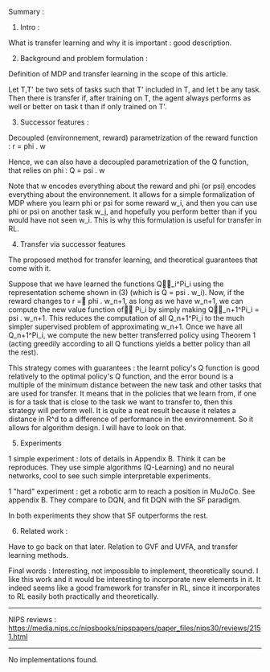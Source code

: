Summary : 

1) Intro : 

What is transfer learning and why it is important : good description. 

2) Background and problem formulation :

Definition of MDP and transfer learning in the scope of this article. 

 Let T,T' be two sets of tasks such that T' included in T, and let t be any task. Then there is transfer if, after training on T, the agent always performs as well or better on task t than if only trained on T'.

3) Successor features : 

Decoupled (environnement, reward) parametrization of the reward function : r = phi . w

Hence, we can also have a decoupled parametrization of the Q function, that relies on phi : Q = psi . w

Note that w encodes everything about the reward and phi (or psi) encodes everything about the environnement. It allows for a simple formalization of MDP where you learn phi or psi for some reward w_i, and then you can use phi or psi on another task w_j, and hopefully you perform better than if you would have not seen w_i. This is why this formulation is useful for transfer in RL.

4) Transfer via successor features

The proposed method for transfer learning, and theoretical guarantees that come with it.

Suppose that we have learned the functions Q_i^Pi_i using the representation scheme shown in (3) (which is Q = psi . w_i). Now, if the reward changes to r = phi . w_n+1, as long as we have w_n+1, we can compute the new value function of Pi_i by simply making Q_n+1^Pi_i  = psi . w_n+1. This reduces the computation of all Q_n+1^Pi_i to the much simpler supervised problem of approximating w_n+1. Once we have all Q_n+1^Pi_i, we compute the new better transferred policy using Theorem 1 (acting greedily according to all Q functions yields a better policy than all the rest).

This strategy comes with guarantees : the learnt policy's Q function is good relatively to the optimal policy's Q function, and the error bound is a multiple of the minimum distance between the new task and other tasks that are used for transfer. It means that in the policies that we learn from, if one is for a task that is close to the task we want to transfer to, then this strategy will perform well. It is quite a neat result because it relates a distance in R^d to a difference of performance in the environnement. So it allows for algorithm design. I will have to look on that.

5) Experiments

1 simple experiment : lots of details in Appendix B. Think it can be reproduces. They use simple algorithms (Q-Learning) and no neural networks, cool to see such simple interpretable experiments. 

1 "hard" experiment : get a robotic arm to reach a position in MuJoCo. See appendix B. They compare to DQN, and fit DQN with the SF paradigm.

In both experiments they show that SF outperforms the rest.

6) Related work :

Have to go back on that later. Relation to GVF and UVFA, and transfer learning methods.

Final words : Interesting, not impossible to implement, theoretically sound. I like this work and it would be interesting to incorporate new elements in it. It indeed seems like a good framework for transfer in RL, since it incorporates to RL easily both practically and theoretically. 

----------------------------

NIPS reviews : https://media.nips.cc/nipsbooks/nipspapers/paper_files/nips30/reviews/2151.html

----------------------------

No implementations found.

